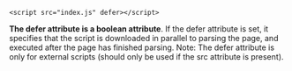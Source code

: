 `<script src="index.js" defer></script>` 

**The defer attribute is a boolean attribute**. If the defer attribute is set, it specifies that the script is downloaded in parallel to parsing the page, and executed after the page has finished parsing. Note: The defer attribute is only for external scripts (should only be used if the src attribute is present).